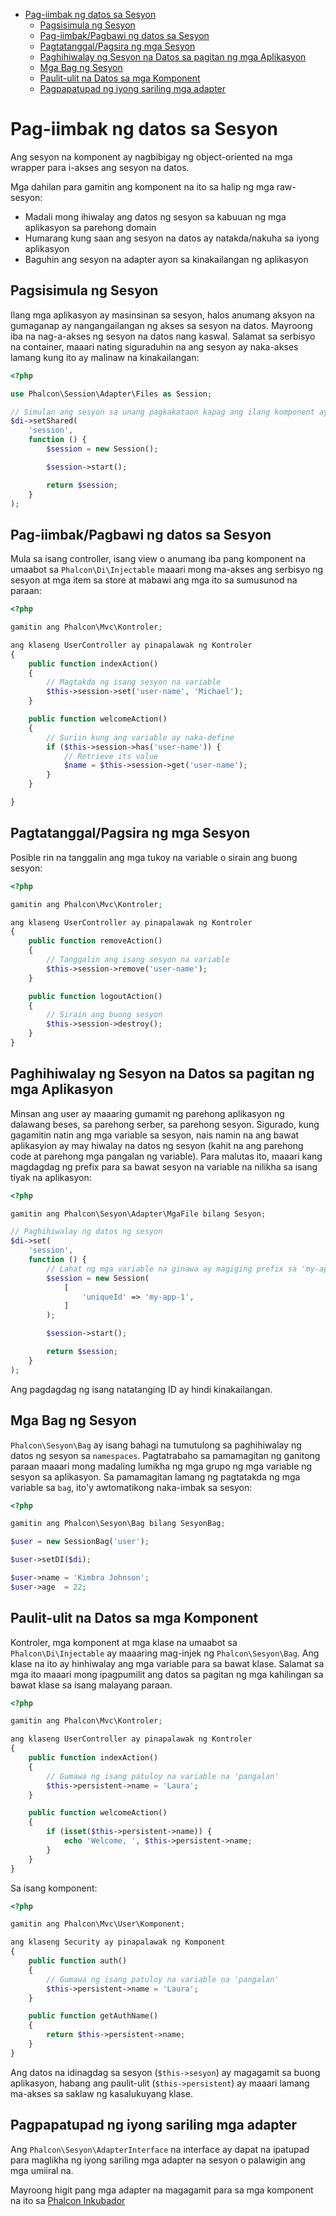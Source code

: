 <div class='article-menu'>
  <ul>
    <li>
      <a href="#pangkalahatang-ideya">Pag-iimbak ng datos sa Sesyon</a> <ul>
        <li>
          <a href="#magsimula">Pagsisimula ng Sesyon</a>
        </li>
        <li>
          <a href="#imbak">Pag-iimbak/Pagbawi ng datos sa Sesyon</a>
        </li>
        <li>
          <a href="#tanggalin-sirain">Pagtatanggal/Pagsira ng mga Sesyon</a>
        </li>
        <li>
          <a href="#datos-paghihiwalay">Paghihiwalay ng Sesyon na Datos sa pagitan ng mga Aplikasyon</a>
        </li>
        <li>
          <a href="#mgabag">Mga Bag ng Sesyon</a>
        </li>
        <li>
          <a href="#datos-paulit-ulit">Paulit-ulit na Datos sa mga Komponent</a>
        </li>
        <li>
          <a href="#kustom-adapter">Pagpapatupad ng iyong sariling mga adapter</a>
        </li>
      </ul>
    </li>
  </ul>
</div>

<a name='overview'></a>

# Pag-iimbak ng datos sa Sesyon

Ang sesyon na komponent ay nagbibigay ng object-oriented na mga wrapper para i-akses ang sesyon na datos.

Mga dahilan para gamitin ang komponent na ito sa halip ng mga raw-sesyon:

- Madali mong ihiwalay ang datos ng sesyon sa kabuuan ng mga aplikasyon sa parehong domain
- Humarang kung saan ang sesyon na datos ay natakda/nakuha sa iyong aplikasyon
- Baguhin ang sesyon na adapter ayon sa kinakailangan ng aplikasyon

<a name='start'></a>

## Pagsisimula ng Sesyon

Ilang mga aplikasyon ay masinsinan sa sesyon, halos anumang aksyon na gumaganap ay nangangailangan ng akses sa sesyon na datos. Mayroong iba na nag-a-akses ng sesyon na datos nang kaswal. Salamat sa serbisyo na container, maaari nating siguraduhin na ang sesyon ay naka-akses lamang kung ito ay malinaw na kinakailangan:

```php
<?php

use Phalcon\Session\Adapter\Files as Session;

// Simulan ang sesyon sa unang pagkakataon kapag ang ilang komponent ay humiling sa sesyon na serbisyo
$di->setShared(
    'session',
    function () {
        $session = new Session();

        $session->start();

        return $session;
    }
);
```

<a name='store'></a>

## Pag-iimbak/Pagbawi ng datos sa Sesyon

Mula sa isang controller, isang view o anumang iba pang komponent na umaabot sa `Phalcon\Di\Injectable` maaari mong ma-akses ang serbisyo ng sesyon at mga item sa store at mabawi ang mga ito sa sumusunod na paraan:

```php
<?php

gamitin ang Phalcon\Mvc\Kontroler;

ang klaseng UserController ay pinapalawak ng Kontroler
{
    public function indexAction()
    {
        // Magtakda ng isang sesyon na variable
        $this->session->set('user-name', 'Michael');
    }

    public function welcomeAction()
    {
        // Suriin kung ang variable ay naka-define
        if ($this->session->has('user-name')) {
            // Retrieve its value
            $name = $this->session->get('user-name');
        }
    }

}
```

<a name='remove-destroy'></a>

## Pagtatanggal/Pagsira ng mga Sesyon

Posible rin na tanggalin ang mga tukoy na variable o sirain ang buong sesyon:

```php
<?php

gamitin ang Phalcon\Mvc\Kontroler;

ang klaseng UserController ay pinapalawak ng Kontroler
{
    public function removeAction()
    {
        // Tanggalin ang isang sesyon na variable
        $this->session->remove('user-name');
    }

    public function logoutAction()
    {
        // Sirain ang buong sesyon
        $this->session->destroy();
    }
}
```

<a name='data-isolation'></a>

## Paghihiwalay ng Sesyon na Datos sa pagitan ng mga Aplikasyon

Minsan ang user ay maaaring gumamit ng parehong aplikasyon ng dalawang beses, sa parehong serber, sa parehong sesyon. Sigurado, kung gagamitin natin ang mga variable sa sesyon, nais namin na ang bawat aplikasyion ay may hiwalay na datos ng sesyon (kahit na ang parehong code at parehong mga pangalan ng variable). Para malutas ito, maaari kang magdagdag ng prefix para sa bawat sesyon na variable na nilikha sa isang tiyak na aplikasyon:

```php
<?php

gamitin ang Phalcon\Sesyon\Adapter\MgaFile bilang Sesyon;

// Paghihiwalay ng datos ng sesyon
$di->set(
    'session',
    function () {
        // Lahat ng mga variable na ginawa ay magiging prefix sa 'my-app-1'
        $session = new Session(
            [
                'uniqueId' => 'my-app-1',
            ]
        );

        $session->start();

        return $session;
    }
);
```

Ang pagdagdag ng isang natatanging ID ay hindi kinakailangan.

<a name='bags'></a>

## Mga Bag ng Sesyon

`Phalcon\Sesyon\Bag` ay isang bahagi na tumutulong sa paghihiwalay ng datos ng sesyon sa `namespaces`. Pagtatrabaho sa pamamagitan ng ganitong paraan maaari mong madaling lumikha ng mga grupo ng mga variable ng sesyon sa aplikasyon. Sa pamamagitan lamang ng pagtatakda ng mga variable sa `bag`, ito'y awtomatikong naka-imbak sa sesyon:

```php
<?php

gamitin ang Phalcon\Sesyon\Bag bilang SesyonBag;

$user = new SessionBag('user');

$user->setDI($di);

$user->name = 'Kimbra Johnson';
$user->age  = 22;
```

<a name='data-persistency'></a>

## Paulit-ulit na Datos sa mga Komponent

Kontroler, mga komponent at mga klase na umaabot sa `Phalcon\Di\Injectable` ay maaaring mag-injek ng `Phalcon\Sesyon\Bag`. Ang klase na ito ay hinhiwalay ang mga variable para sa bawat klase. Salamat sa mga ito maaari mong ipagpumilit ang datos sa pagitan ng mga kahilingan sa bawat klase sa isang malayang paraan.

```php
<?php

gamitin ang Phalcon\Mvc\Kontroler;

ang klaseng UserController ay pinapalawak ng Kontroler
{
    public function indexAction()
    {
        // Gumawa ng isang patuloy na variable na 'pangalan'
        $this->persistent->name = 'Laura';
    }

    public function welcomeAction()
    {
        if (isset($this->persistent->name)) {
            echo 'Welcome, ', $this->persistent->name;
        }
    }
}
```

Sa isang komponent:

```php
<?php

gamitin ang Phalcon\Mvc\User\Komponent;

ang klaseng Security ay pinapalawak ng Komponent
{
    public function auth()
    {
        // Gumawa ng isang patuloy na variable na 'pangalan'
        $this->persistent->name = 'Laura';
    }

    public function getAuthName()
    {
        return $this->persistent->name;
    }
}
```

Ang datos na idinagdag sa sesyon (`$this->sesyon`) ay magagamit sa buong aplikasyon, habang ang paulit-ulit (`$this->persistent`) ay maaari lamang ma-akses sa saklaw ng kasalukuyang klase.

<a name='custom-adapters'></a>

## Pagpapatupad ng iyong sariling mga adapter

Ang `Phalcon\Sesyon\AdapterInterface` na interface ay dapat na ipatupad para maglikha ng iyong sariling mga adapter na sesyon o palawigin ang mga umiiral na.

Mayroong higit pang mga adapter na magagamit para sa mga komponent na ito sa [Phalcon Inkubador](https://github.com/phalcon/incubator/tree/master/Library/Phalcon/Session/Adapter)